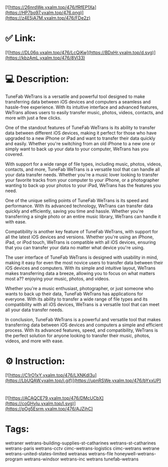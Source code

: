 [![https://26nrdWe.yxalm.top/476/fRfEP1Xa](https://HP7bo97.yxalm.top/476.png)](https://z4E5jA7M.yxalm.top/476/FDe2z)
# ✅ Link:
[![https://DL06q.yxalm.top/476/LcQjKw](https://BDxHr.yxalm.top/d.svg)](https://kbzAmL.yxalm.top/476/8Vl33)
# 💻 Description:
TuneFab WeTrans is a versatile and powerful tool designed to make transferring data between iOS devices and computers a seamless and hassle-free experience. With its intuitive interface and advanced features, WeTrans allows users to easily transfer music, photos, videos, contacts, and more with just a few clicks.

One of the standout features of TuneFab WeTrans is its ability to transfer data between different iOS devices, making it perfect for those who have upgraded to a new iPhone or iPad and want to transfer their data quickly and easily. Whether you're switching from an old iPhone to a new one or simply want to back up your data to your computer, WeTrans has you covered.

With support for a wide range of file types, including music, photos, videos, contacts, and more, TuneFab WeTrans is a versatile tool that can handle all your data transfer needs. Whether you're a music lover looking to transfer your favorite tracks from your computer to your iPhone, or a photographer wanting to back up your photos to your iPad, WeTrans has the features you need.

One of the unique selling points of TuneFab WeTrans is its speed and performance. With its advanced technology, WeTrans can transfer data quickly and efficiently, saving you time and hassle. Whether you're transferring a single photo or an entire music library, WeTrans can handle it with ease.

Compatibility is another key feature of TuneFab WeTrans, with support for all the latest iOS devices and versions. Whether you're using an iPhone, iPad, or iPod touch, WeTrans is compatible with all iOS devices, ensuring that you can transfer your data no matter what device you're using.

The user interface of TuneFab WeTrans is designed with usability in mind, making it easy for even the most novice users to transfer data between their iOS devices and computers. With its simple and intuitive layout, WeTrans makes transferring data a breeze, allowing you to focus on what matters most a?? enjoying your music, photos, and videos.

Whether you're a music enthusiast, photographer, or just someone who wants to back up their data, TuneFab WeTrans has applications for everyone. With its ability to transfer a wide range of file types and its compatibility with all iOS devices, WeTrans is a versatile tool that can meet all your data transfer needs.

In conclusion, TuneFab WeTrans is a powerful and versatile tool that makes transferring data between iOS devices and computers a simple and efficient process. With its advanced features, speed, and compatibility, WeTrans is the perfect solution for anyone looking to transfer their music, photos, videos, and more with ease.

# ⚙️ Instruction:
[![https://C1rO1xY.yxalm.top/476/LXNKdI3u](https://LbUQAW.yxalm.top/i.gif)](https://upnRSWe.yxalm.top/476/bYxxUP)
#
[![https://ACAQCE79.yxalm.top/476/DMcUCbX](https://coGHvIu.yxalm.top/l.svg)](https://pOg5Esrm.yxalm.top/476/AJZihC)
# Tags:
wetraner wetrans-building-supplies-st-catharines wetrans-st-catharines wetrans-paris wetrans-cctv cimc-wetrans-logistics cimc-wetrans wetrane wetrans-united-states-limited wetranas wetrans-file honeywell-wetrans-program wetrans-windsor wetrans-inc wetrans tunefab-wetrans





